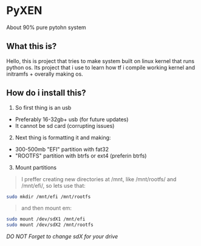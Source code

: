 # PyXEN
About 90% pure pytohn system

## What this is?

Hello, this is project that tries to make system built on linux kernel that runs python os. Its project that i use to learn how tf i compile working kernel and initramfs + overally making os.

## How do i install this?

1. So first thing is an usb

* Preferably 16-32gb+ usb (for future updates)
* It cannot be sd card (corrupting issues)

2. Next thing is formatting it and making:

* 300-500mb "EFI" partition with fat32
* "ROOTFS" partition with btrfs or ext4 (preferin btrfs)

3. Mount partitions

> I preffer creating new directories at /mnt, like /mnt/rootfs/ and /mnt/efi/, so lets use that:

```bash
sudo mkdir /mnt/efi /mnt/rootfs
```

> and then mount em:

```bash
sudo mount /dev/sdX1 /mnt/efi
sudo mount /dev/sdX2 /mnt/rootfs
```
*DO NOT Forget to change sdX for your drive*